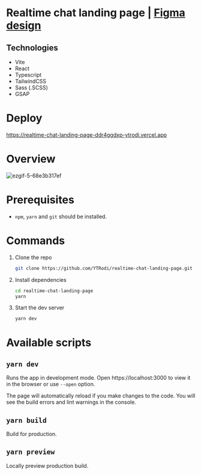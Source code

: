 # Realtime chat landing page | [Figma design](https://www.figma.com/file/VRGv07QVR4YMXK8KloECCR/Website-Landing-Page-(Community)?node-id=0%3A1)

## Technologies
 - Vite
 - React
 - Typescript
 - TailwindCSS
 - Sass (.SCSS)
 - GSAP

# Deploy
https://realtime-chat-landing-page-ddr4ggdxp-ytrodi.vercel.app

# Overview
![ezgif-5-68e3b317ef](https://user-images.githubusercontent.com/52511564/199836824-71a0f5a0-40e0-41d1-9b35-e73b5306f9ae.gif)

# Prerequisites
- `npm`, `yarn` and `git` should be installed.

# Commands
1. Clone the repo
    ```sh
    git clone https://github.com/YTRodi/realtime-chat-landing-page.git
    ```
    
2. Install dependencies
    ```sh
    cd realtime-chat-landing-page
    yarn
    ```
    
3. Start the dev server
    ```sh
    yarn dev
    ```
    
# Available scripts
## `yarn dev`
Runs the app in development mode.
Open https://localhost:3000 to view it in the browser or use `--open` option.

The page will automatically reload if you make changes to the code.
You will see the build errors and lint warnings in the console.

## `yarn build`
Build for production.

## `yarn preview`
Locally preview production build.



